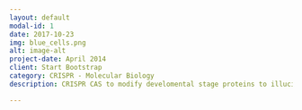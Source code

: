 ```yaml
---
layout: default
modal-id: 1
date: 2017-10-23
img: blue_cells.png
alt: image-alt
project-date: April 2014
client: Start Bootstrap
category: CRISPR - Molecular Biology
description: CRISPR CAS to modify develomental stage proteins to illucidate and compare the mechanisms and signal transduction pathways of mouse vs human parthenote development.

---
```

